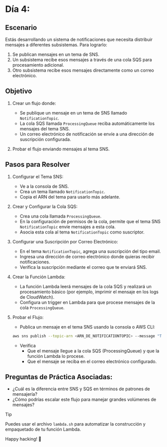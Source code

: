# Día 4:

## Escenario

Estás desarrollando un sistema de notificaciones que necesita distribuir mensajes a diferentes subsistemas. Para lograrlo:

1. Se publican mensajes en un tema de SNS.
2. Un subsistema recibe esos mensajes a través de una cola SQS para procesamiento adicional.
3. Otro subsistema recibe esos mensajes directamente como un correo electrónico.

## Objetivo

1. Crear un flujo donde:

   - Se publique un mensaje en un tema de SNS llamado `NotificationTopic`.
   - La cola SQS llamada `ProcessingQueue` reciba automáticamente los mensajes del tema SNS.
   - Un correo electrónico de notificación se envíe a una dirección de suscripción configurada.

2. Probar el flujo enviando mensajes al tema SNS.

## Pasos para Resolver

1. Configurar el Tema SNS:

   - Ve a la consola de SNS.
   - Crea un tema llamado `NotificationTopic`.
   - Copia el ARN del tema para usarlo más adelante.

2. Crear y Configurar la Cola SQS:

   - Crea una cola llamada `ProcessingQueue`.
   - En la configuración de permisos de la cola, permite que el tema SNS `NotificationTopic` envíe mensajes a esta cola.
   - Asocia esta cola al tema `NotificationTopic` como suscriptor.

3. Configurar una Suscripción por Correo Electrónico:

   - En el tema `NotificationTopic`, agrega una suscripción del tipo email.
   - Ingresa una dirección de correo electrónico donde quieras recibir notificaciones.
   - Verifica la suscripción mediante el correo que te enviará SNS.

4. Crear la Función Lambda:

   - La función Lambda leerá mensajes de la cola SQS y realizará un procesamiento básico (por ejemplo, imprimir el mensaje en los logs de CloudWatch).
   - Configura un trigger en Lambda para que procese mensajes de la cola `ProcessingQueue`.

5. Probar el Flujo:
   - Publica un mensaje en el tema SNS usando la consola o AWS CLI:
   ```bash
   aws sns publish --topic-arn <ARN_DE_NOTIFICATIONTOPIC> --message "Test notification message"
   ```
   - Verifica
     - Que el mensaje llegue a la cola SQS (ProcessingQueue) y que la función Lambda lo procese.
     - Que el mensaje se reciba en el correo electrónico configurado.

## Preguntas de Práctica Asociadas:

- ¿Cuál es la diferencia entre SNS y SQS en términos de patrones de mensajería?
- ¿Cómo podrías escalar este flujo para manejar grandes volúmenes de mensajes?

> [!TIP]
> Puedes usar el archivo `lambda.sh` para automatizar la construcción y empaquetado de tu función Lambda.

Happy hacking! 🚀
